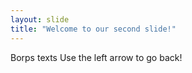```yaml
---
layout: slide
title: "Welcome to our second slide!"
---
```

Borps texts
Use the left arrow to go back!
